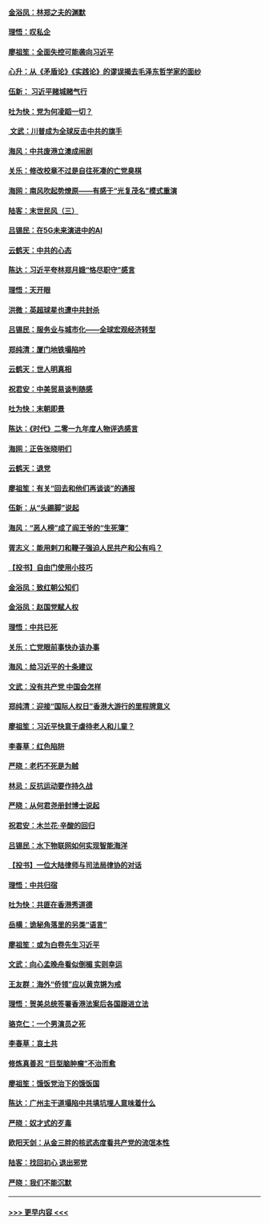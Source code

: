 #### [金浴凤：林郑之夫的渊默](../pages/nsc993/n11737735.md?t=12221622) 
#### [理悟：叹私企](../pages/nsc993/n11737715.md?t=12221622) 
#### [廖祖笙：全面失控可能袭向习近平](../pages/nsc993/n11737704.md?t=12221622) 
#### [心升：从《矛盾论》《实践论》的谬误揭去毛泽东哲学家的面纱](../pages/nsc993/n11736962.md?t=12221622) 
#### [伍新： 习近平赌城赌气行](../pages/nsc993/n11736929.md?t=12221622) 
#### [吐为快：党为何凌蹈一切？](../pages/nsc993/n11736915.md?t=12221622) 
#### [ 文武：川普成为全球反击中共的旗手](../pages/nsc993/n11736882.md?t=12221622) 
#### [海风：中共废港立澳成闹剧](../pages/nsc993/n11735857.md?t=12221622) 
#### [关乐：修改校章不过是自往死凑的亡党臭棋](../pages/nsc993/n11735097.md?t=12221622) 
#### [海网：南风吹起势燎原——有感于“光复茂名”模式重演](../pages/nsc993/n11732308.md?t=12221622) 
#### [陆客：末世民风（三）](../pages/nsc993/n11732211.md?t=12221622) 
#### [吕锡民：在5G未来演进中的AI](../pages/nsc993/n11730010.md?t=12221622) 
#### [云鹤天：中共的心态](../pages/nsc993/n11729906.md?t=12221622) 
#### [陈达：习近平夸林郑月娥“恪尽职守”感言](../pages/nsc993/n11729881.md?t=12221622) 
#### [理悟：天开眼](../pages/nsc993/n11729699.md?t=12221622) 
#### [洪微：英超球星也遭中共封杀](../pages/nsc993/n11727243.md?t=12221622) 
#### [吕锡民：服务业与城市化——全球宏观经济转型](../pages/nsc993/n11725845.md?t=12221622) 
#### [郑纯清：厦门地铁塌陷吟](../pages/nsc993/n11725813.md?t=12221622) 
#### [云鹤天：世人明真相](../pages/nsc993/n11725621.md?t=12221622) 
#### [祝君安：中美贸易谈判随感](../pages/nsc993/n11725609.md?t=12221622) 
#### [吐为快：末朝即景](../pages/nsc993/n11723365.md?t=12221622) 
#### [陈达：《时代》二零一九年度人物评选感言](../pages/nsc993/n11723337.md?t=12221622) 
#### [海网：正告张晓明们](../pages/nsc993/n11723228.md?t=12221622) 
#### [云鹤天：退党](../pages/nsc993/n11723056.md?t=12221622) 
#### [廖祖笙：有关“回去和他们再谈谈”的通报](../pages/nsc993/n11722442.md?t=12221622) 
#### [伍新：从“头踢脚”说起](../pages/nsc993/n11722429.md?t=12221622) 
#### [海风：“恶人榜”成了阎王爷的“生死簿”](../pages/nsc993/n11722272.md?t=12221622) 
#### [胥志义：能用剌刀和鞭子强迫人民共产和公有吗？](../pages/nsc993/n11720569.md?t=12221622) 
#### [【投书】自由门使用小技巧](../pages/nsc993/n11720180.md?t=12221622) 
#### [金浴凤：致红朝公知们](../pages/nsc993/n11720563.md?t=12221622) 
#### [金浴凤：赵国党赋人权](../pages/nsc993/n11720533.md?t=12221622) 
#### [理悟：中共已死](../pages/nsc993/n11720233.md?t=12221622) 
#### [关乐：亡党眼前事快办该办事](../pages/nsc993/n11719160.md?t=12221622) 
#### [海风：给习近平的十条建议](../pages/nsc993/n11717616.md?t=12221622) 
#### [文武：没有共产党 中国会怎样](../pages/nsc993/n11717584.md?t=12221622) 
#### [郑纯清：迎接“国际人权日”香港大游行的里程牌意义](../pages/nsc993/n11717417.md?t=12221622) 
#### [廖祖笙：习近平快意于虐待老人和儿童？](../pages/nsc993/n11715313.md?t=12221622) 
#### [李春草：红色陷阱](../pages/nsc993/n11715029.md?t=12221622) 
#### [严晓：老朽不死是为贼](../pages/nsc993/n11712910.md?t=12221622) 
#### [林忌：反抗运动要作持久战](../pages/nsc993/n11712623.md?t=12221622) 
#### [严晓：从何君尧册封博士说起](../pages/nsc993/n11712465.md?t=12221622) 
#### [祝君安：木兰花·辛酸的回归](../pages/nsc993/n11712381.md?t=12221622) 
#### [吕锡民：水下物联网如何实现智能海洋](../pages/nsc993/n11711158.md?t=12221622) 
#### [【投书】一位大陆律师与司法局律协的对话](../pages/nsc993/n11709675.md?t=12221622) 
#### [理悟：中共归宿](../pages/nsc993/n11710059.md?t=12221622) 
#### [吐为快：共匪在香港秀道德](../pages/nsc993/n11709979.md?t=12221622) 
#### [岳横：诡秘角落里的另类“语言”](../pages/nsc993/n11709792.md?t=12221622) 
#### [廖祖笙：或为白卷先生习近平](../pages/nsc993/n11708330.md?t=12221622) 
#### [文武：向心孟晚舟看似倒楣 实则幸运](../pages/nsc993/n11708236.md?t=12221622) 
#### [王友群：海外“侨领”应以黄克锵为戒](../pages/nsc993/n11706176.md?t=12221622) 
#### [理悟：贺美总统签署香港法案后各国跟进立法](../pages/nsc993/n11706853.md?t=12221622) 
#### [骆克仁：一个男演员之死](../pages/nsc993/n11706677.md?t=12221622) 
#### [李春草：哀土共](../pages/nsc993/n11706255.md?t=12221622) 
#### [修炼真善忍 “巨型脑肿瘤”不治而愈](../pages/nsc993/n11705340.md?t=12221622) 
#### [廖祖笙：饿饭党治下的饿饭国](../pages/nsc993/n11705085.md?t=12221622) 
#### [陈达：广州主干道塌陷中共填坑埋人意味着什么](../pages/nsc993/n11705046.md?t=12221622) 
#### [严晓：奴才式的歹毒](../pages/nsc993/n11704826.md?t=12221622) 
#### [欧阳天剑：从金三胖的核武态度看共产党的流氓本性](../pages/nsc993/n11702238.md?t=12221622) 
#### [陆客：找回初心 退出邪党](../pages/nsc993/n11702213.md?t=12221622) 
#### [严晓：我们不能沉默](../pages/nsc993/n11702110.md?t=12221622) 

----
#### [ >>> 更早内容 <<< ](../indexes/nsc993-earlier.md)
